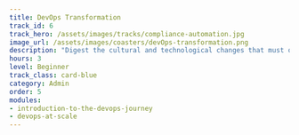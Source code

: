 ```yaml
---
title: DevOps Transformation
track_id: 6
track_hero: /assets/images/tracks/compliance-automation.jpg
image_url: /assets/images/coasters/devOps-transformation.png
description: "Digest the cultural and technological changes that must occur to mix DevOps principles into your organization. Begin your own DevOps journey through videos, case studies, and exercises to evaluate your progress."
hours: 3
level: Beginner
track_class: card-blue
category: Admin
order: 5
modules:
- introduction-to-the-devops-journey
- devops-at-scale
---
```

